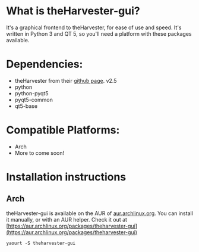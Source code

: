 # What is theHarvester-gui?

It's a graphical frontend to theHarvester, for ease of use and speed. It's written in Python 3 and QT 5, so you'll need a platform with these packages available.

# Dependencies:

* theHarvester from their [github page](http://github.com/laramies/theHarvester). v2.5
* python
* python-pyqt5
* pyqt5-common
* qt5-base

# Compatible Platforms:

* Arch
* More to come soon!

# Installation instructions
## Arch

theHarvester-gui is available on the AUR of [aur.archlinux.org](http://aur.archlinux.org). You can install it manually, or with an AUR helper. Check it out at [https://aur.archlinux.org/packages/theharvester-gui](https://aur.archlinux.org/packages/theharvester-gui)

`yaourt -S theharvester-gui` 
